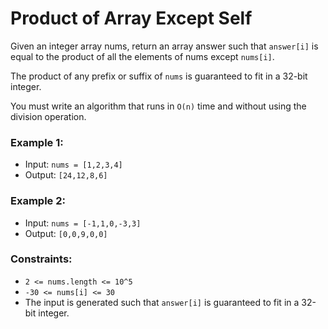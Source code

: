# Product of Array Except Self 
Given an integer array nums, return an array answer such that `answer[i]` is equal to the product of all the elements of nums except `nums[i]`.

The product of any prefix or suffix of `nums` is guaranteed to fit in a 32-bit integer.

You must write an algorithm that runs in `O(n)` time and without using the division operation.

### Example 1:

- Input: `nums = [1,2,3,4]`
- Output: `[24,12,8,6]`

### Example 2:
- Input: `nums = [-1,1,0,-3,3]`
- Output: `[0,0,9,0,0]`


### Constraints: 
- `2 <= nums.length <= 10^5`
- `-30 <= nums[i] <= 30`
- The input is generated such that `answer[i]` is guaranteed to fit in a 32-bit integer. 